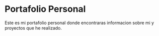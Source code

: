 <h1>Portafolio Personal</h1>

<p>Este es mi portafolio personal donde encontraras informacion sobre mi y proyectos que he realizado. </p>
